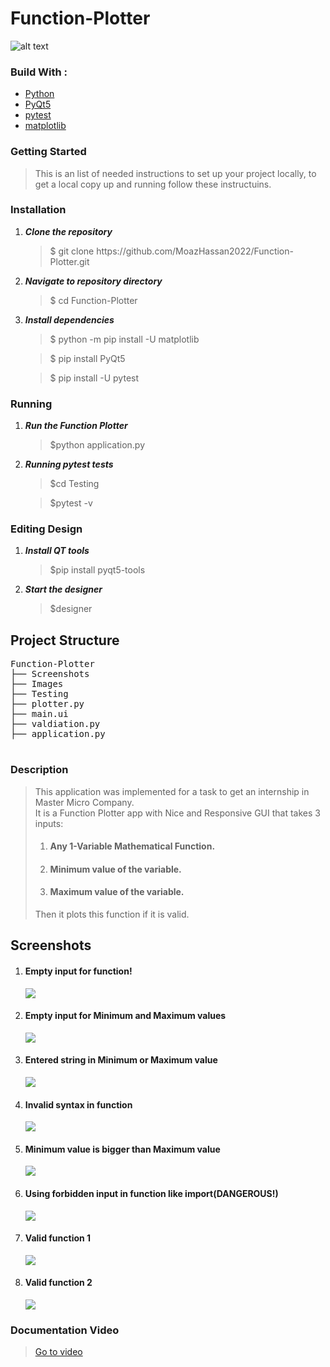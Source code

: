 # Function-Plotter

![alt text](./Images/MasterMicroTask1.jpg)

<h3>Build With : </h3>
 <ul>
  <li><a href="https://www.python.org/">Python</a></li>
  <li><a href="https://build-system.fman.io/pyqt5-tutorial">PyQt5</a></li>
  <li><a href="https://docs.pytest.org/en/7.1.x/">pytest</a></li>
  <li><a href="https://matplotlib.org/">matplotlib</a></li>
 </ul>

   
   
<h3>Getting Started</h3>
<blockquote>
  <p>This is an list of needed instructions to set up your project locally, to get a local copy up and running follow these instructuins.
 </p>
</blockquote>
<h3 href="#Installation">Installation</h3>
<ol>
  <li><strong><em>Clone the repository</em></strong>
    <blockquote>$ git clone https://github.com/MoazHassan2022/Function-Plotter.git</blockquote>
  </li>
  <li> 
  <strong><em>Navigate to repository directory
</em></strong>
    <blockquote>$ cd Function-Plotter</blockquote>
  </li>
  <li> 
  <strong><em>Install dependencies
</em></strong>
    <blockquote>$ python -m pip install -U matplotlib</blockquote>
    <blockquote>$ pip install PyQt5</blockquote>
    <blockquote>$ pip install -U pytest</blockquote>
  </li>
</ol>
<h3 href="#Running">Running</h3>
<ol>
  <li><strong><em>Run the Function Plotter</em></strong>
       <blockquote>$python application.py</blockquote>
  </li>
    <li><strong><em>Running pytest tests </em></strong>
    <blockquote>$cd Testing</blockquote>
    <blockquote>$pytest -v</blockquote>
  </li>
 
</ol>

<h3 href="#EditDesign">Editing Design</h3>
<ol>
  <li><strong><em>Install QT tools</em></strong>
       <blockquote>$pip install pyqt5-tools</blockquote>
  </li>
    <li><strong><em>Start the designer</em></strong>
    <blockquote>$designer</blockquote>
  </li>
 
</ol>



<h2 href="#Structure">Project Structure</h2>
 <div> 
  <pre>
Function-Plotter
├── Screenshots
├── Images
├── Testing
├── plotter.py
├── main.ui
├── valdiation.py
├── application.py
  </pre>
</div>

<h3>Description</h3>
<blockquote>
  <p>
  This application was implemented for a task to get an internship in Master Micro Company.
  <br>
  It is a Function Plotter app with Nice and Responsive GUI that takes 3 inputs: 
  <ol>
  <li>
  <h4>Any 1-Variable Mathematical Function.</h4>
 </li>
 <li>
  <h4>Minimum value of the variable.</h4>
 </li>
 <li>
  <h4>Maximum value of the variable.</h4>
 </li>
 </ol>
 Then it plots this function if it is valid.
 </p>
</blockquote>

<h2 href="#Screenshots">Screenshots</h2>
<ol>
<li>
  <h4>Empty input for function!</h4>
  <img src="./Screenshots/Empty input for function!.PNG">
 </li>

 <li>
  <h4>Empty input for Minimum and Maximum values</h4>
  <img src="./Screenshots/Empty input for Minimum and Maximum values.PNG">
 </li>
 <li>
  <h4>Entered string in Minimum or Maximum value</h4>
  <img src="./Screenshots/Entered string in Minimum or Maximum value.PNG">
 </li>
 
 <li> 
 <h4>Invalid syntax in function</h4> 
  <img src="./Screenshots/Invalid syntax in function.PNG">
 </li>
 <li> 
 <h4>Minimum value is bigger than Maximum value</h4> 
  <img src="./Screenshots/Minimum value is bigger than Maximum value.PNG">
 </li>
 <li> 
 <h4>Using forbidden input in function like import(DANGEROUS!)</h4> 
  <img src="./Screenshots/Using forbidden input in function like import(DANGEROUS!).PNG">
 </li>
 <li> 
 <h4>Valid function 1</h4> 
  <img src="./Screenshots/Valid function 1.PNG">
 </li>
 <li> 
 <h4>Valid function 2</h4> 
  <img src="./Screenshots/Valid function 2.PNG">
 </li>
</ol>

<h3>Documentation Video</h3>
<blockquote>
  <a href="https://www.youtube.com/watch?v=Nvms-oqXReE">Go to video</a>
</blockquote>

